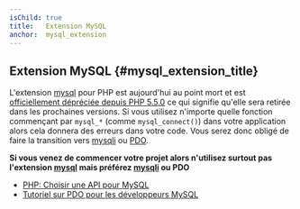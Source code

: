 ```yaml
---
isChild: true
title:   Extension MySQL
anchor:  mysql_extension
---
```


## Extension MySQL {#mysql_extension_title}

L'extension [mysql] pour PHP est aujourd'hui au point mort et est [officiellement dépréciée depuis PHP 5.5.0](http://php.net/manual/fr/migration55.deprecated.php) ce qui
signifie qu'elle sera retirée dans les prochaines versions. Si vous utilisez n'importe quelle fonction commençant par 
`mysql_*` (comme `mysql_connect()`) dans votre application alors cela donnera des erreurs dans votre code. Vous serez 
donc obligé de faire la transition vers [mysqli] ou [PDO].

**Si vous venez de commencer votre projet alors n'utilisez surtout pas l'extension [mysql] mais préférez [mysqli] ou PDO**

* [PHP: Choisir une API pour MySQL](http://php.net/manual/fr/mysqlinfo.api.choosing.php)
* [Tutoriel sur PDO pour les développeurs MySQL](http://wiki.hashphp.org/PDO_Tutorial_for_MySQL_Developers)

[PDO]: http://php.net/pdo
[mysql]: http://php.net/mysql
[mysqli]: http://php.net/mysqli
